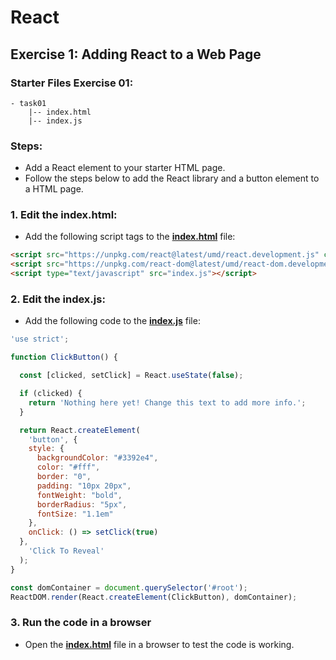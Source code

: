 # React

## Exercise 1: Adding React to a Web Page

### Starter Files Exercise 01:

```
- task01
    |-- index.html
    |-- index.js
```

### Steps:

- Add a React element to your starter HTML page.
- Follow the steps below to add the React library and a button element to a HTML page.

### 1. Edit the index.html:

- Add the following script tags to the [**index.html**](index.html) file:

```html
<script src="https://unpkg.com/react@latest/umd/react.development.js" crossorigin></script>
<script src="https://unpkg.com/react-dom@latest/umd/react-dom.development.js" crossorigin></script>
<script type="text/javascript" src="index.js"></script>
```

### 2. Edit the index.js:

- Add the following code to the [**index.js**](index.js) file:

```javascript
'use strict';

function ClickButton() {

  const [clicked, setClick] = React.useState(false);

  if (clicked) {
    return 'Nothing here yet! Change this text to add more info.';
  }

  return React.createElement(
    'button', {
    style: {
      backgroundColor: "#3392e4",
      color: "#fff",
      border: "0",
      padding: "10px 20px",
      fontWeight: "bold",
      borderRadius: "5px",
      fontSize: "1.1em"
    },
    onClick: () => setClick(true)
  },
    'Click To Reveal'
  );
}

const domContainer = document.querySelector('#root');
ReactDOM.render(React.createElement(ClickButton), domContainer);
```

### 3. Run the code in a browser

- Open the [**index.html**](index.html) file in a browser to test the code is working.